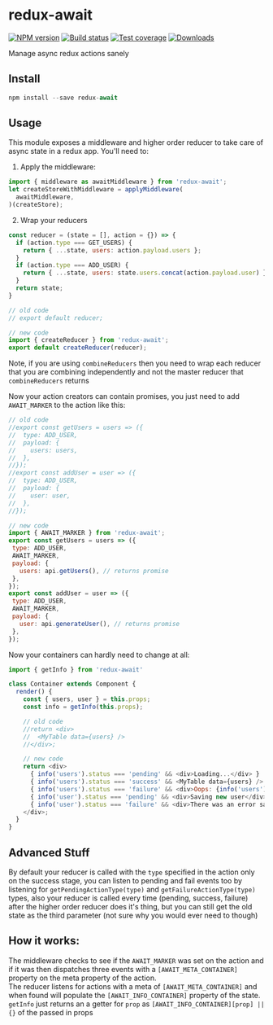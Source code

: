 redux-await
=============

[![NPM version][npm-image]][npm-url]
[![Build status][travis-image]][travis-url]
[![Test coverage][coveralls-image]][coveralls-url]
[![Downloads][downloads-image]][downloads-url]

Manage async redux actions sanely

## Install

```js
npm install --save redux-await
```

## Usage

This module exposes a middleware and higher order reducer to take care of async state in a redux app. You'll need to:

1. Apply the middleware:

```js
import { middleware as awaitMiddleware } from 'redux-await';
let createStoreWithMiddleware = applyMiddleware(
  awaitMiddleware,
)(createStore);
```

2. Wrap your reducers

```js
const reducer = (state = [], action = {}) => {
  if (action.type === GET_USERS) {
    return { ...state, users: action.payload.users };
  }
  if (action.type === ADD_USER) {
    return { ...state, users: state.users.concat(action.payload.user) };
  }
  return state;
}

// old code
// export default reducer;

// new code
import { createReducer } from 'redux-await';
export default createReducer(reducer);
```

Note, if you are using `combineReducers` then you need to wrap each reducer that you are combining independently and not the master reducer that `combineReducers` returns

Now your action creators can contain promises, you just need to add `AWAIT_MARKER` to the action like this:

```js
// old code
//export const getUsers = users => ({
//  type: ADD_USER,
//  payload: {
//    users: users,
//  },
//});
//export const addUser = user => ({
//  type: ADD_USER,
//  payload: {
//    user: user,
//  },
//});

// new code
import { AWAIT_MARKER } from 'redux-await';
export const getUsers = users => ({
 type: ADD_USER,
 AWAIT_MARKER,
 payload: {
   users: api.getUsers(), // returns promise
 },
});
export const addUser = user => ({
 type: ADD_USER,
 AWAIT_MARKER,
 payload: {
   user: api.generateUser(), // returns promise
 },
});
```

Now your containers can hardly need to change at all:

```js
import { getInfo } from 'redux-await'

class Container extends Component {
  render() {
    const { users, user } = this.props;
    const info = getInfo(this.props);

    // old code
    //return <div>
    //  <MyTable data={users} />
    //</div>;

    // new code
    return <div>
      { info('users').status === 'pending' && <div>Loading...</div> }
      { info('users').status === 'success' && <MyTable data={users} /> }
      { info('users').status === 'failure' && <div>Oops: {info('users').error.message}</div> }
      { info('user').status === 'pending' && <div>Saving new user</div> }
      { info('user').status === 'failure' && <div>There was an error saving</div> }
    </div>;
  }
}
```

## Advanced Stuff

By default your reducer is called with the `type` specified in the action only on the success stage, you can listen to pending and fail events too by listening for `getPendingActionType(type)` and `getFailureActionType(type)` types, also your reducer is called every time (pending, success, failure) after the higher order reducer does it's thing, but you can still get the old state as the third parameter (not sure why you would ever need to though)

## How it works:

The middleware checks to see if the `AWAIT_MARKER` was set on the action
and if it was then dispatches three events with a `[AWAIT_META_CONTAINER]`
property on the meta property of the action.  
The reducer listens for actions with a meta of `[AWAIT_META_CONTAINER]` and
when found will populate the `[AWAIT_INFO_CONTAINER]` property of the state.  
`getInfo` just returns an a getter for `prop` as `[AWAIT_INFO_CONTAINER][prop] || {}` of the passed in props

[npm-image]: https://img.shields.io/npm/v/redux-await.svg?style=flat-square
[npm-url]: https://npmjs.org/package/redux-await
[travis-image]: https://img.shields.io/travis/kolodny/redux-await.svg?style=flat-square
[travis-url]: https://travis-ci.org/kolodny/redux-await
[coveralls-image]: https://img.shields.io/coveralls/kolodny/redux-await.svg?style=flat-square
[coveralls-url]: https://coveralls.io/r/kolodny/redux-await
[downloads-image]: http://img.shields.io/npm/dm/redux-await.svg?style=flat-square
[downloads-url]: https://npmjs.org/package/redux-await
